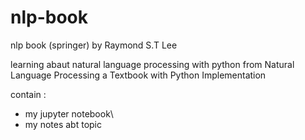 # nlp-book
nlp book (springer) by Raymond S.T Lee

learning abaut natural language processing with python from Natural Language Processing a Textbook with Python Implementation

contain :
- my jupyter notebook\
- my notes abt topic
